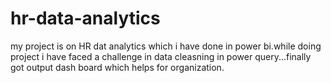 # hr-data-analytics
my project is on HR dat analytics which i have done in power bi.while doing project i have faced a challenge in data cleasning in power query...finally got output dash board which helps for organization.
